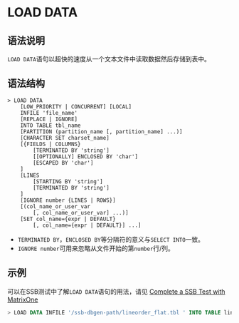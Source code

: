 # **LOAD DATA**

## **语法说明**
`LOAD DATA`语句以超快的速度从一个文本文件中读取数据然后存储到表中。

## **语法结构**

```
> LOAD DATA
    [LOW_PRIORITY | CONCURRENT] [LOCAL]
    INFILE 'file_name'
    [REPLACE | IGNORE]
    INTO TABLE tbl_name
    [PARTITION (partition_name [, partition_name] ...)]
    [CHARACTER SET charset_name]
    [{FIELDS | COLUMNS}
        [TERMINATED BY 'string']
        [[OPTIONALLY] ENCLOSED BY 'char']
        [ESCAPED BY 'char']
    ]
    [LINES
        [STARTING BY 'string']
        [TERMINATED BY 'string']
    ]
    [IGNORE number {LINES | ROWS}]
    [(col_name_or_user_var
        [, col_name_or_user_var] ...)]
    [SET col_name={expr | DEFAULT}
        [, col_name={expr | DEFAULT}] ...]
```
* `TERMINATED BY`，`ENCLOSED BY`等分隔符的意义与`SELECT INTO`一致。
* `IGNORE number`可用来忽略从文件开始的第`number`行/列。


## **示例**
可以在SSB测试中了解`LOAD DATA`语句的用法，请见
[Complete a SSB Test with MatrixOne
](../../../Get-Started/Tutorial/SSB-test-with-matrixone.zh.md)
```sql
> LOAD DATA INFILE '/ssb-dbgen-path/lineorder_flat.tbl ' INTO TABLE lineorder_flat;
```
